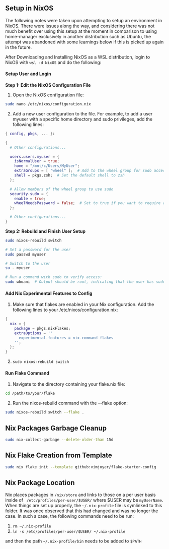 ## Setup in NixOS

The following notes were taken upon attempting to setup an environment in NixOS.  There were issues along the way, and considering there was not much benefit over using this setup at the moment in comparison to using home-manager exclusively in another distribution such as Ubuntu, the attempt was abandoned with some learnings below if this is picked up again in the future.

After Downloading and Installing NixOS as a WSL distribution, login to NixOS with `wsl -d NixOS` and do the following:

#### Setup User and Login

**Step 1: Edit the NixOS Configuration File**
1. Open the NixOS configuration file:
```bash
sudo nano /etc/nixos/configuration.nix
```
2. Add a new user configuration to the file. For example, to add a user myuser with a specific home directory and sudo privileges, add the following lines:
```nix
{ config, pkgs, ... }:

{
  # Other configurations...

  users.users.myuser = {
    isNormalUser = true;
    home = "/mnt/c/Users/MyUser";
    extraGroups = [ "wheel" ];  # Add to the wheel group for sudo access
    shell = pkgs.zsh;  # Set the default shell to zsh
  };

  # Allow members of the wheel group to use sudo
  security.sudo = {
    enable = true;
    wheelNeedsPassword = false;  # Set to true if you want to require a password
  };

  # Other configurations...
}
```
**Step 2: Rebuild and Finish User Setup**
```bash
sudo nixos-rebuild switch

# Set a password for the user
sudo passwd myuser

# Switch to the user
su - myuser

# Run a command with sudo to verify access:
sudo whoami  # Output should be root, indicating that the user has sudo privileges.
```

#### Add Nix Experimental Features to Config
1. Make sure that flakes are enabled in your Nix configuration. Add the following lines to your /etc/nixos/configuration.nix:
```nix
{
  nix = {
    package = pkgs.nixFlakes;
    extraOptions = ''
      experimental-features = nix-command flakes
    '';
  };
}
```
2. `sudo nixos-rebuild switch`

#### Run Flake Command
1. Navigate to the directory containing your flake.nix file:
```bash
cd /path/to/your/flake
```
2. Run the nixos-rebuild command with the --flake option:
```bash
sudo nixos-rebuild switch --flake .
```

## Nix Packages Garbage Cleanup

```bash
sudo nix-collect-garbage --delete-older-than 15d
```

## Nix Flake Creation from Template

```bash
sudo nix flake init --template github:vimjoyer/flake-starter-config
```

## Nix Package Location

Nix places packages in `/nix/store` and links to those on a per user basis inside of ` /etc/profiles/per-user/$USER/` where $USER may be `myUserName`.  When things are set up properly, the `~/.nix-profile` file is symlinked to this folder.  It was once observed that this had changed and was no longer the case.  In such a case, the following commands need to be run:

1. `rm ~/.nix-profile`
2. `ln -s /etc/profiles/per-user/$USER/ ~/.nix-profile`

and then the path `~/.nix-profile/bin` needs to be added to `$PATH`